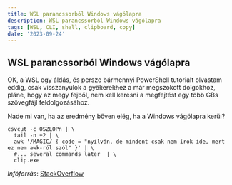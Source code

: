 ```yaml
---
title: WSL parancssorból Windows vágólapra
description: WSL parancssorból Windows vágólapra
tags: [WSL, CLI, shell, clipboard, copy]
date: '2023-09-24'
---
```


## WSL parancssorból Windows vágólapra

OK, a WSL egy áldás, és persze bármennyi PowerShell tutorialt olvastam eddig, csak visszanyulok a ~~gyökerekhez~~ a már megszokott dolgokhoz, pláne, hogy az megy fejből, nem kell keresni a megfejtést egy több GBs szövegfájl feldolgozásához.

Nade mi van, ha az eredmény bőven elég, ha a Windows vágólapra kerül?

    csvcut -c OSZLOPn | \
      tail -n +2 | \
      awk '/MAGIC/ { code = "nyilván, de mindent csak nem írok ide, mert ez nem awk-ról szól" }' | \
      #... several commands later  | \
      clip.exe

*Infóforrás*: [StackOverflow](https://stackoverflow.com/questions/59984528/copy-the-contents-of-a-file-to-clipboard-from-wsl-to-windows)
